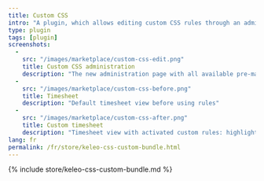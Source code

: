 ```yaml
---
title: Custom CSS
intro: "A plugin, which allows editing custom CSS rules through an administration screen."
type: plugin
tags: [plugin]
screenshots:
  - 
    src: "/images/marketplace/custom-css-edit.png"
    title: Custom CSS administration
    description: "The new administration page with all available pre-made rules" 
  -
    src: "/images/marketplace/custom-css-before.png"
    title: Timesheet
    description: "Default timesheet view before using rules"
  - 
    src: "/images/marketplace/custom-css-after.png"
    title: Custom timesheet
    description: "Timesheet view with activated custom rules: highlight active records, hide overlapping records"
lang: fr
permalink: /fr/store/keleo-css-custom-bundle.html
---
```


{% include store/keleo-css-custom-bundle.md %}

